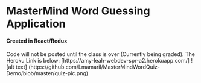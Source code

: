 <h1>MasterMind Word Guessing Application</h1>
<h4>Created in React/Redux</h4>
Code will not be posted until the class is over (Currently being graded).
The Heroku Link is below: 
[https://amy-leah-webdev-spr-a2.herokuapp.com/]
![alt text] (https://github.com/Lmamaril/MasterMindWordQuiz-Demo/blob/master/quiz-pic.png)
